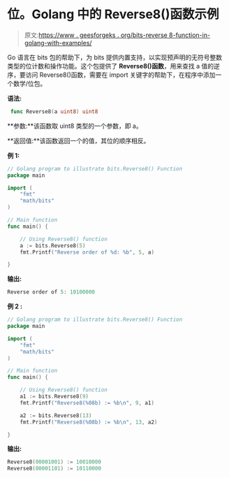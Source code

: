 # 位。Golang 中的 Reverse8()函数示例

> 原文:[https://www . geesforgeks . org/bits-reverse 8-function-in-golang-with-examples/](https://www.geeksforgeeks.org/bits-reverse8-function-in-golang-with-examples/)

Go 语言在 bits 包的帮助下，为 bits 提供内置支持，以实现预声明的无符号整数类型的位计数和操作功能。这个包提供了 **Reverse8()函数**，用来查找 a 值的逆序，要访问 Reverse8()函数，需要在 import 关键字的帮助下，在程序中添加一个数学/位包。

**语法:**

```go
 func Reverse8(a uint8) uint8
```

**参数:**该函数取 uint8 类型的一个参数，即 a。

**返回值:**该函数返回一个的值，其位的顺序相反。

**例 1:**

```go
// Golang program to illustrate bits.Reverse8() Function
package main

import (
    "fmt"
    "math/bits"
)

// Main function
func main() {

    // Using Reverse8() function
    a := bits.Reverse8(5)
    fmt.Printf("Reverse order of %d: %b", 5, a)

}
```

**输出:**

```go
Reverse order of 5: 10100000
```

**例 2 :**

```go
// Golang program to illustrate bits.Reverse8() Function
package main

import (
    "fmt"
    "math/bits"
)

// Main function
func main() {

    // Using Reverse8() function
    a1 := bits.Reverse8(9)
    fmt.Printf("Reverse8(%08b) := %b\n", 9, a1)

    a2 := bits.Reverse8(13)
    fmt.Printf("Reverse8(%08b) := %b\n", 13, a2)

}
```

**输出:**

```go
Reverse8(00001001) := 10010000
Reverse8(00001101) := 10110000

```